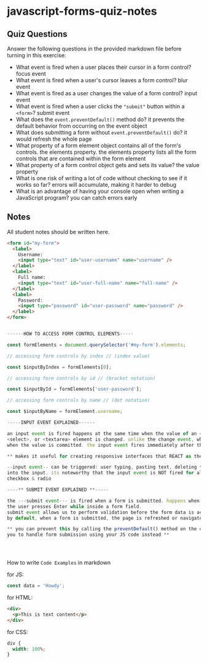 # javascript-forms-quiz-notes

## Quiz Questions

Answer the following questions in the provided markdown file before turning in this exercise:

- What event is fired when a user places their cursor in a form control?
  focus event
- What event is fired when a user's cursor leaves a form control?
  blur event
- What event is fired as a user changes the value of a form control?
  input event
- What event is fired when a user clicks the `"submit"` button within a `<form>`?
  submit event
- What does the `event.preventDefault()` method do?
  it prevents the default behavior from occurring on the event object
- What does submitting a form without `event.preventDefault()` do?
  it would refresh the whole page
- What property of a form element object contains all of the form's controls.
  the elements property. the elements property lists all the form controls that are contained within the form element
- What property of a form control object gets and sets its value?
  the value property
- What is one risk of writing a lot of code without checking to see if it works so far?
  errors will accumulate, making it harder to debug
- What is an advantage of having your console open when writing a JavaScript program?
  you can catch errors early

## Notes

All student notes should be written here.

<!-- //* inside HTML looks like this *// -->

```html
<form id="my-form">
  <label>
    Username:
    <input type="text" id="user-username" name="username" />
  </label>
  <label>
    Full name:
    <input type="text" id="user-full-name" name="full-name" />
  </label>
  <label>
    Password:
    <input type="password" id="user-password" name="password" />
  </label>
</form>
```

<!-- //* use these syntax when you're querying for form elements in the DOM *// -->

```javascript

------HOW TO ACCESS FORM CONTROL ELEMENTS-----

const formElements = document.querySelector('#my-form').elements;

// accessing form controls by index // (index value)

const $inputByIndex = formElements[0];

// accessing form controls by id // (bracket notation)

const $inputById = formElements['user-password'];

// accessing form controls by name // (dot notation)

const $inputByName = formElement.username;

-----INPUT EVENT EXPLAINED------

an input event is fired happens at the same time when the value of an <input>
<select>, or <textarea> element is changed. unlike the change event, which only fires
when the value is committed. the input event fires immediately after the value is modified.

** makes it useful for creating responsive interfaces that REACT as the user types or modifies a value **

--input event-- can be triggered: user typing, pasting text, deleting text, or by dragging and dropping text
into the input. its noteworthy that the input event is NOT fired for all input types such as
checkbox & radio

----** SUBMIT EVENT EXPLAINED **-----

the ---submit event--- is fired when a form is submitted. happens when user clicks submit button or when
the user presses Enter while inside a form field.
submit event allows us to perform validation before the form data is actually sent.
by default, when a form is submitted, the page is refreshed or navigated to the form's action URL

** you can prevent this by calling the preventDefault() method on the event object. which will allow
you to handle form submission using your JS code instead **





```

How to write `Code Examples` in markdown

for JS:

```javascript
const data = 'Howdy';
```

for HTML:

```html
<div>
  <p>This is text content</p>
</div>
```

for CSS:

```css
div {
  width: 100%;
}
```
